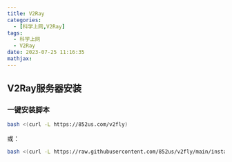 ```yaml
---
title: V2Ray
categories:
  - [科学上网,V2Ray]
tags:
  - 科学上网
  - V2Ray
date: 2023-07-25 11:16:35
mathjax:
---
```


## V2Ray服务器安装

### 一键安装脚本

```bash
bash <(curl -L https://852us.com/v2fly)
```

或：

```bash
bash <(curl -L https://raw.githubusercontent.com/852us/v2fly/main/install.sh?v=$RANDDOM)
```

